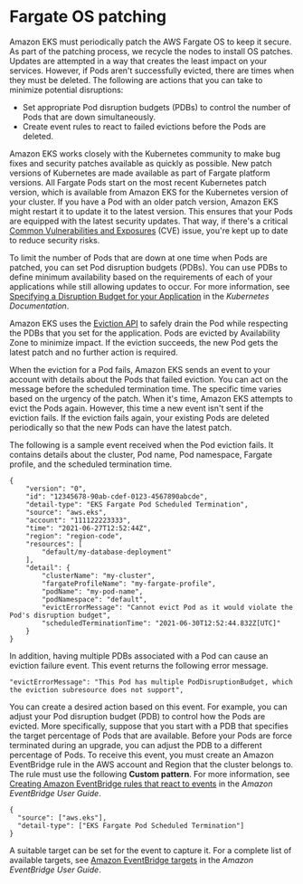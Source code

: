 # Fargate OS patching<a name="fargate-pod-patching"></a>

Amazon EKS must periodically patch the AWS Fargate OS to keep it secure\. As part of the patching process, we recycle the nodes to install OS patches\. Updates are attempted in a way that creates the least impact on your services\. However, if Pods aren't successfully evicted, there are times when they must be deleted\. The following are actions that you can take to minimize potential disruptions:
+ Set appropriate Pod disruption budgets \(PDBs\) to control the number of Pods that are down simultaneously\.
+ Create event rules to react to failed evictions before the Pods are deleted\.

Amazon EKS works closely with the Kubernetes community to make bug fixes and security patches available as quickly as possible\. New patch versions of Kubernetes are made available as part of Fargate platform versions\. All Fargate Pods start on the most recent Kubernetes patch version, which is available from Amazon EKS for the Kubernetes version of your cluster\. If you have a Pod with an older patch version, Amazon EKS might restart it to update it to the latest version\. This ensures that your Pods are equipped with the latest security updates\. That way, if there's a critical [Common Vulnerabilities and Exposures](https://cve.mitre.org/) \(CVE\) issue, you're kept up to date to reduce security risks\.

To limit the number of Pods that are down at one time when Pods are patched, you can set Pod disruption budgets \(PDBs\)\. You can use PDBs to define minimum availability based on the requirements of each of your applications while still allowing updates to occur\. For more information, see [Specifying a Disruption Budget for your Application](https://kubernetes.io/docs/tasks/run-application/configure-pdb/) in the *Kubernetes Documentation*\.

Amazon EKS uses the [Eviction API](https://kubernetes.io/docs/tasks/administer-cluster/safely-drain-node/#eviction-api) to safely drain the Pod while respecting the PDBs that you set for the application\. Pods are evicted by Availability Zone to minimize impact\. If the eviction succeeds, the new Pod gets the latest patch and no further action is required\.

When the eviction for a Pod fails, Amazon EKS sends an event to your account with details about the Pods that failed eviction\. You can act on the message before the scheduled termination time\. The specific time varies based on the urgency of the patch\. When it's time, Amazon EKS attempts to evict the Pods again\. However, this time a new event isn't sent if the eviction fails\. If the eviction fails again, your existing Pods are deleted periodically so that the new Pods can have the latest patch\.

The following is a sample event received when the Pod eviction fails\. It contains details about the cluster, Pod name, Pod namespace, Fargate profile, and the scheduled termination time\.

```
{
    "version": "0",
    "id": "12345678-90ab-cdef-0123-4567890abcde",
    "detail-type": "EKS Fargate Pod Scheduled Termination",
    "source": "aws.eks",
    "account": "111122223333",
    "time": "2021-06-27T12:52:44Z",
    "region": "region-code",
    "resources": [
        "default/my-database-deployment"
    ],
    "detail": {
        "clusterName": "my-cluster",
        "fargateProfileName": "my-fargate-profile",
        "podName": "my-pod-name",
        "podNamespace": "default",
        "evictErrorMessage": "Cannot evict Pod as it would violate the Pod's disruption budget",
        "scheduledTerminationTime": "2021-06-30T12:52:44.832Z[UTC]"
    }
}
```

In addition, having multiple PDBs associated with a Pod can cause an eviction failure event\. This event returns the following error message\.

```
"evictErrorMessage": "This Pod has multiple PodDisruptionBudget, which the eviction subresource does not support",
```

You can create a desired action based on this event\. For example, you can adjust your Pod disruption budget \(PDB\) to control how the Pods are evicted\. More specifically, suppose that you start with a PDB that specifies the target percentage of Pods that are available\. Before your Pods are force terminated during an upgrade, you can adjust the PDB to a different percentage of Pods\. To receive this event, you must create an Amazon EventBridge rule in the AWS account and Region that the cluster belongs to\. The rule must use the following **Custom pattern**\. For more information, see [Creating Amazon EventBridge rules that react to events](https://docs.aws.amazon.com/eventbridge/latest/userguide/eb-create-rule.html) in the *Amazon EventBridge User Guide*\.

```
{
  "source": ["aws.eks"],
  "detail-type": ["EKS Fargate Pod Scheduled Termination"]
}
```

A suitable target can be set for the event to capture it\. For a complete list of available targets, see [Amazon EventBridge targets](https://docs.aws.amazon.com/eventbridge/latest/userguide/eb-targets.html) in the *Amazon EventBridge User Guide*\.